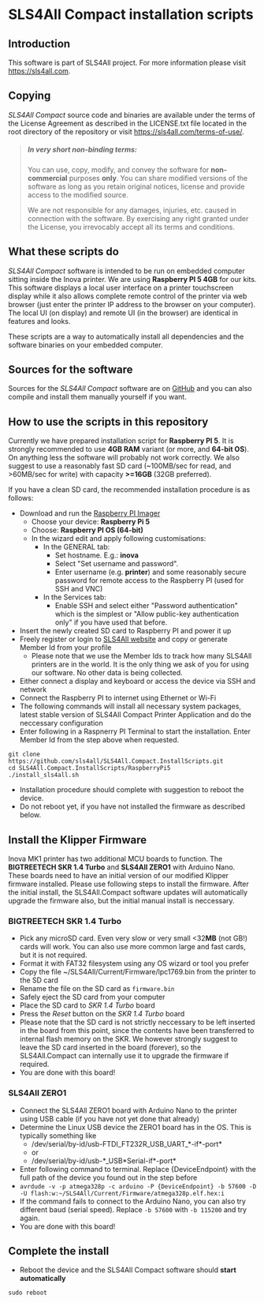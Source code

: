 # SLS4All Compact installation scripts

## Introduction
This software is part of SLS4All project. For more information please visit https://sls4all.com.

## Copying
*SLS4All Compact* source code and binaries are available under the terms of the 
License Agreement as described in the LICENSE.txt file located 
in the root directory of the repository or visit 
https://sls4all.com/terms-of-use/.

>##### In very short non-binding terms:
>You can use, copy, modify, and convey the software for **non-commercial** purposes **only**.
You can share modified versions of the software as long as you retain original notices, license 
and provide access to the modified source.
>
>We are not responsible for any damages, injuries, etc. caused in connection with the software. By exercising any right granted under the License, you irrevocably accept all its terms and conditions.

## What these scripts do

*SLS4All Compact* software is intended to be run on embedded computer sitting inside the Inova printer. We are using **Raspberry PI 5 4GB** for our kits. This software displays a local user interface on a printer touchscreen display while it also allows complete remote control of the printer via web browser (just enter the printer IP address to the browser on your computer). The local UI (on display) and remote UI (in the browser) are identical in features and looks.

These scripts are a way to automatically install all dependencies and the software binaries on your embedded computer.

## Sources for the software

Sources for the *SLS4All Compact* software are on [GitHub](https://github.com/sls4all/SLS4All.Compact) and you can also compile and install them manually yourself if you want.

## How to use the scripts in this repository

Currently we have prepared installation script for **Raspberry PI 5**. It is strongly recommended to use **4GB RAM** variant (or more, and **64-bit OS**). On anything less the software will probably not work correctly. We also suggest to use a reasonably fast SD card (~100MB/sec for read, and >60MB/sec for write) with capacity **>=16GB** (32GB preferred).

If you have a clean SD card, the recommended installation procedure is as follows:

- Download and run the [Raspberry PI Imager](https://www.raspberrypi.com/software/)
  - Choose your device: **Raspberry Pi 5**
  - Choose: **Raspberry PI OS (64-bit)**
  - In the wizard edit and apply following customisations:
    - In the GENERAL tab:
      - Set hostname. E.g.: **inova**
      - Select "Set username and password". 
      - Enter username (e.g. **printer**) and some reasonably secure password for remote access to the Raspberry PI (used for SSH and VNC)
    - In the Services tab:
      - Enable SSH and select either "Password authentication" which is the simplest or "Allow public-key authentication only" if you have used that before.
- Insert the newly created SD card to Raspberry PI and power it up
- Freely register or login to [SLS4All website](https://sls4all.com/my-account/member-id/) and copy or generate Member Id from your profile
  - Please note that we use the Member Ids to track how many SLS4All printers are in the world. It is the only thing we ask of you for using our software. No other data is being collected.
- Either connect a display and keyboard or access the device via SSH and network
- Connect the Raspberry PI to internet using Ethernet or Wi-Fi
- The following commands will install all necessary system packages, latest stable version of SLS4All Compact Printer Application and do the neccessary configuration
- Enter following in a Raspnerry PI Terminal to start the installation. Enter Member Id from the step above when requested.

```
git clone https://github.com/sls4all/SLS4All.Compact.InstallScripts.git
cd SLS4All.Compact.InstallScripts/RaspberryPi5
./install_sls4all.sh
```

- Installation procedure should complete with suggestion to reboot the device.
- Do not reboot yet, if you have not installed the firmware as described below.

## Install the Klipper Firmware

Inova MK1 printer has two additional MCU boards to function. The **BIGTREETECH SKR 1.4 Turbo** and **SLS4All ZERO1** with Arduino Nano. These boards need to have an initial version of our modified Klipper firmware installed. Please use following steps to install the firmware. After the initial install, the SLS4All.Compact software updates will automatically upgrade the firmware also, but the initial manual install is neccessary.

### BIGTREETECH SKR 1.4 Turbo

- Pick any microSD card. Even very slow or very small <32**MB** (not GB!) cards will work. You can also use more common large and fast cards, but it is not required. 
- Format it with FAT32 filesystem using any OS wizard or tool you prefer
- Copy the file ~/SLS4All/Current/Firmware/lpc1769.bin from the printer to the SD card
- Rename the file on the SD card as `firmware.bin`
- Safely eject the SD card from your computer
- Place the SD card to *SKR 1.4 Turbo* board
- Press the *Reset* button on the *SKR 1.4 Turbo* board
- Please note that the SD card is not strictly neccessary to be left inserted in the board from this point, since the contents have been transferred to internal flash memory on the SKR. We however strongly suggest to leave the SD card inserted in the board (forever), so the SLS4All.Compact can internally use it to upgrade the firmware if required. 
- You are done with this board!

### SLS4All ZERO1

- Connect the SLS4All ZERO1 board with Arduino Nano to the printer using USB cable (if you have not yet done that already)
- Determine the Linux USB device the ZERO1 board has in the OS. This is typically something like
  - /dev/serial/by-id/usb-FTDI_FT232R_USB_UART_\*-if\*-port\*
  - or
  - /dev/serial/by-id/usb-\*_USB\*Serial-if\*-port\*
- Enter following command to terminal. Replace {DeviceEndpoint} with the full path of the device you found out in the step before 
- `avrdude -v -p atmega328p -c arduino -P {DeviceEndpoint} -b 57600 -D -U flash:w:~/SLS4All/Current/Firmware/atmega328p.elf.hex:i`
- If the command fails to connect to the Arduino Nano, you can also try different baud (serial speed). Replace `-b 57600` with `-b 115200` and try again.
- You are done with this board!

## Complete the install
- Reboot the device and the SLS4All Compact software should **start automatically**
```
sudo reboot
```
